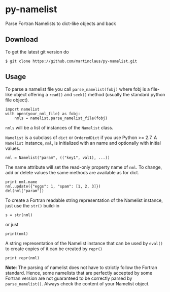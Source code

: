py-namelist
===========
Parse Fortran Namelists to dict-like objects and back

## Download
To get the latest git version do
```
$ git clone https://github.com/martinclaus/py-namelist.git
```

## Usage
To parse a namelist file you call `parse_namelist(fobj)` where fobj is a file-like object offering a `read()` and `seek()` method (usually the standard python file object).
```
import namelist
with open(your_nml_file) as fobj:
	nmls = namelist.parse_namelist_file(fobj)
```
`nmls` will be a list of instances of the `Namelist` class.

`Namelist` is a subclass of `dict` or `OrderedDict` if you use Python >= 2.7. A `Namelist` instance, `nml`, is initialized with an name and optionally with initial values.
```
nml = Namelist("param", (("key1", val1), ...))
```

The name attribute will set the read-only property name of `nml`. To change, add or delete values the same methods are available as for dict.
```
print nml.name
nml.update({"eggs": 1, "spam": [1, 2, 3]})
del(nml["param"])
```

To create a Fortran readable string representation of the Namelist instance, just use the `str()` build-in
```
s = str(nml)
```
or just
```
print(nml)
```

A string representation of the Namelist instance that can be used by `eval()` to create copies of it can be created by `repr()`
```
print repr(nml)
```

**Note**: The parsing of namelist does not have to strictly follow the Fortran standard. Hence, some namelists that are perfectly accepted by some Fortran version are not guaranteed to be correctly parsed by `parse_namelist()`. Always check the content of your Namelist object.
